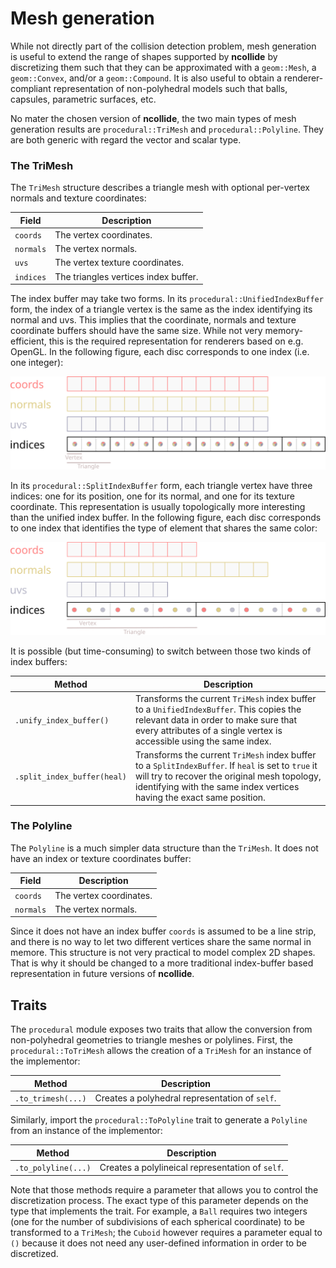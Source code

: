 # Mesh generation

While not directly part of the collision detection problem, mesh generation is
useful to extend the range of shapes supported by **ncollide** by
discretizing them such that they can be approximated with a `geom::Mesh`, a
`geom::Convex`, and/or a `geom::Compound`. It is also useful to obtain a
renderer-compliant representation of non-polyhedral models such that balls,
capsules, parametric surfaces, etc.


No mater the chosen version of **ncollide**, the two main types of mesh
generation results are `procedural::TriMesh` and `procedural::Polyline`. They
are both generic with regard the vector and scalar type.

### The TriMesh
The `TriMesh` structure describes a triangle mesh with optional per-vertex
normals and texture coordinates:


| Field     | Description                          |
|--         | --                                   |
| `coords`  | The vertex coordinates.              |
| `normals` | The vertex normals.                  |
| `uvs`     | The vertex texture coordinates.      |
| `indices` | The triangles vertices index buffer. |

The index buffer may take two forms. In its `procedural::UnifiedIndexBuffer`
form, the index of a triangle vertex is the same as the index identifying its
normal and uvs. This implies that the coordinate, normals and texture coordinate
buffers should have the same size. While not very memory-efficient, this is the
required representation for renderers based on e.g. OpenGL. In the following
figure, each disc corresponds to one index (i.e. one integer):

![Unified index buffer](../img/unified_index_buffer.svg)

In its `procedural::SplitIndexBuffer` form, each triangle vertex have three
indices: one for its position, one for its normal, and one for its texture
coordinate. This representation is usually topologically more interesting than
the unified index buffer. In the following figure, each disc corresponds to one
index that identifies the type of element that shares the same color:

![Split index buffer](../img/split_index_buffer.svg)

It is possible (but time-consuming) to switch between those two kinds of index
buffers:

| Method                  | Description                     |
|--                       | --                              |
| `.unify_index_buffer()` | Transforms the current `TriMesh` index buffer to a `UnifiedIndexBuffer`. This copies the relevant data in order to make sure that every attributes of a single vertex is accessible using the same index. |
| `.split_index_buffer(heal)` | Transforms the current `TriMesh` index buffer to a `SplitIndexBuffer`. If `heal` is set to `true` it will try to recover the original mesh topology, identifying with the same index vertices having the exact same position. |


### The Polyline

The `Polyline` is a much simpler data structure than the `TriMesh`. It does not
have an index or texture coordinates buffer:

| Field     | Description             |
|--         | --                      |
| `coords`  | The vertex coordinates. |
| `normals` | The vertex normals.     |

Since it does not have an index buffer `coords` is assumed to be a line strip,
and there is no way to let two different vertices share the same normal in
memore. This structure is not very practical to model complex 2D shapes. That
is why it should be changed to a more traditional index-buffer based
representation in future versions of **ncollide**.


## Traits

The `procedural` module exposes two traits that allow the conversion from
non-polyhedral geometries to triangle meshes or polylines. First, the
`procedural::ToTriMesh` allows the creation of a `TriMesh` for an instance of
the implementor:

| Method             | Description                                    |
|--                  | --                                             |
| `.to_trimesh(...)` | Creates a polyhedral representation of `self`. |

Similarly, import the `procedural::ToPolyline` trait to generate a `Polyline`
from an instance of the implementor:

| Method              | Description                                      |
|--                   | --                                               |
| `.to_polyline(...)` | Creates a polylineical representation of `self`. |

Note that those methods require a parameter that allows you to control the
discretization process. The exact type of this parameter depends on the type
that implements the trait. For example, a `Ball` requires two integers (one for
the number of subdivisions of each spherical coordinate) to be transformed to a
`TriMesh`; the `Cuboid` however requires a parameter equal to `()` because it
does not need any user-defined information in order to be discretized.
